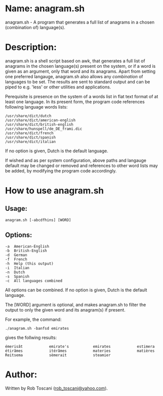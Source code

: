 # Name: anagram.sh
anagram.sh - A program that generates a full list of anagrams in a chosen (combination of) language(s).

# Description:
anagram.sh is a shell script based on awk, that generates a full list of anagrams in the chosen language(s) present on the system, or if a word is given as an argument, only that word and its anagrams.
Apart from setting one preferred langauge, anagram.sh also allows any *combination* of languages to be set.
The results are sent to standard output and can be piped to e.g. 'less' or other utilities and applications.

Perequisite is presence on the system of a words list in flat text format of at least one language.
In its present form, the program code references following language words lists: 

	/usr/share/dict/dutch
	/usr/share/dict/american-english
	/usr/share/dict/british-english
	/usr/share/hunspell/de_DE_frami.dic
	/usr/share/dict/french
	/usr/share/dict/spanish
	/usr/share/dict/italian

If no option is given, Dutch is the default language.

If wished and as per system configuration, above paths and langauge default may be changed or removed and references to other word lists may be added, by modifying the program code accordingly.

# How to use anagram.sh
## Usage:

	anagram.sh [-abcdfhins] [WORD]

## Options:
	-a	American-English
	-b	British-English
	-d	German
	-f	French
	-h	Help (this output)
	-i	Italian
	-n	Dutch
	-s	Spanish
	-c	All languages combined

All options can be combined. If no option is given, Dutch is the default language.

The [WORD] argument is optional, and makes anagram.sh to filter the output to only the given word and its anagram(s) if present.

For example, the command:

	./anagram.sh -banfsd emirates

gives the follwing results:

	émerisât            emirate's           emirates            estimera            étirâmes            itérâmes            materies            matières            Reitsema            sèmerait            steamier 

# Author:
Written by Rob Toscani (rob_toscani@yahoo.com).
